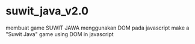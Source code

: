 # suwit_java_v2.0
membuat game SUWIT JAWA menggunakan DOM pada javascript
make a "Suwit Java" game using DOM in javascript
